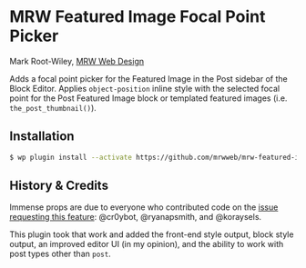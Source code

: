 # MRW Featured Image Focal Point Picker

Mark Root-Wiley, [MRW Web Design](https://MRWweb.com/)

Adds a focal point picker for the Featured Image in the Post sidebar of the Block Editor. Applies `object-position` inline style with the selected focal point for the Post Featured Image block or templated featured images (i.e. `the_post_thumbnail()`).

## Installation

```sh
$ wp plugin install --activate https://github.com/mrwweb/mrw-featured-image-focal-point/archive/refs/heads/main.zip
```

## History & Credits

Immense props are due to everyone who contributed code on the [issue requesting this feature](https://github.com/WordPress/gutenberg/issues/20321): @cr0ybot, @ryanapsmith, and @koraysels.

This plugin took that work and added the front-end style output, block style output, an improved editor UI (in my opinion), and the ability to work with post types other than `post`.
